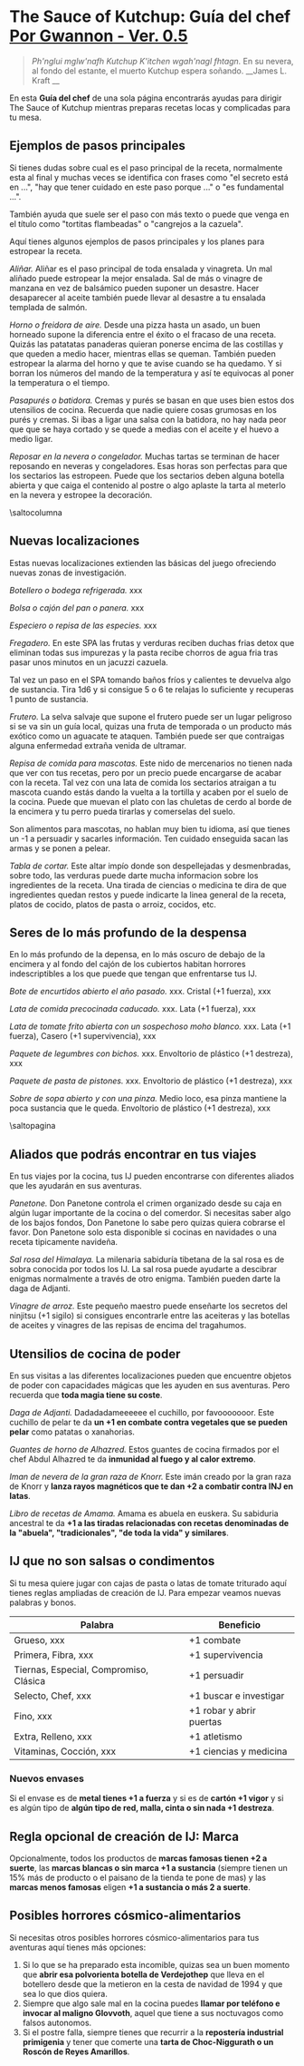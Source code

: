 # The Sauce of Kutchup: Guía del chef [Por Gwannon - Ver. 0.5](https://gwannon.itch.io/the-sauce-of-kutchup) 

> _Ph'nglui mglw'nafh Kutchup K'itchen wgah'nagl fhtagn._ En su nevera, al fondo del estante, el muerto Kutchup espera soñando. __James L. Kraft __

En esta **Guía del chef** de una sola página encontrarás ayudas para dirigir The Sauce of Kutchup mientras preparas recetas locas y complicadas para tu mesa.

## Ejemplos de pasos principales

Si tienes dudas sobre cual es el paso principal de la receta, normalmente esta al final y muchas veces se identifica con frases como "el secreto está en ...", "hay que tener cuidado en este paso porque ..." o "es fundamental ...".

También ayuda que suele ser el paso con más texto o puede que venga en el título como "tortitas flambeadas" o "cangrejos a la cazuela".

Aquí tienes algunos ejemplos de pasos principales y los planes para estropear la receta.

*Aliñar.* Aliñar es el paso principal de toda ensalada y vinagreta. Un mal aliñado puede estropear la mejor ensalada. Sal de más o vinagre de manzana en vez de balsámico pueden suponer un desastre. Hacer desaparecer al aceite también puede llevar al desastre a tu ensalada templada de salmón.

*Horno o freidora de aire.* Desde una pizza hasta un asado, un buen horneado supone la diferencia entre el éxito o el fracaso de una receta. Quizás las patatatas panaderas quieran ponerse encima de las costillas y que queden a medio hacer, mientras ellas se queman. También pueden estropear la alarma del horno y que te avise cuando se ha quedamo. Y si borran los números del mando de la temperatura y así te equivocas al poner la temperatura o el tiempo.

*Pasapurés o batidora.* Cremas y purés se basan en que uses bien estos dos utensilios de cocina. Recuerda que nadie quiere cosas grumosas en los purés y cremas. Si ibas a ligar una salsa con la batidora, no hay nada peor que que se haya cortado y se quede a medias con el aceite y el huevo a medio ligar. 

*Reposar en la nevera o congelador.* Muchas tartas se terminan de hacer reposando en neveras y congeladores. Esas horas son perfectas para que los sectarios las estropeen. Puede que los sectarios deben alguna botella abierta y que caiga el contenido al postre o algo aplaste la tarta al meterlo en la nevera y estropee la decoración.

\saltocolumna

## Nuevas localizaciones

Estas nuevas localizaciones extienden las básicas del juego ofreciendo nuevas zonas de investigación.

*Botellero o bodega refrigerada.* xxx

*Bolsa o cajón del pan o panera.* xxx

*Especiero o repisa de las especies.* xxx

*Fregadero.* En este SPA las frutas y verduras reciben duchas frias detox que eliminan todas sus impurezas y la pasta recibe chorros de agua fria tras pasar unos minutos en un jacuzzi cazuela.

Tal vez un paso en el SPA tomando baños fríos y calientes te devuelva algo de sustancia. Tira 1d6 y si consigue 5 o 6 te relajas lo suficiente y recuperas 1 punto de sustancia.

*Frutero.* La selva salvaje que supone el frutero puede ser un lugar peligroso si se va sin un guía local, quizas una fruta de temporada o un producto más exótico como un aguacate te ataquen. También puede ser que contraigas alguna enfermedad extraña venida de ultramar.

*Repisa de comida para mascotas.* Este nido de mercenarios no tienen nada que ver con tus recetas, pero por un precio puede encargarse de acabar con la receta. Tal vez con una lata de comida los sectarios atraigan a tu mascota cuando estás dando la vuelta a la tortilla y acaben por el suelo de la cocina. Puede que muevan el plato con las chuletas de cerdo al borde de la encimera y tu perro pueda tirarlas y comerselas del suelo.

Son alimentos para mascotas, no hablan muy bien tu idioma, así que tienes un -1 a persuadir y sacarles información. Ten cuidado enseguida sacan las armas y se ponen a pelear.

*Tabla de cortar.* Este altar impío donde son despellejadas y desmenbradas, sobre todo, las verduras puede darte mucha informacion sobre los ingredientes de la receta. Una tirada de ciencias o medicina te dira de que ingredientes quedan restos y puede indicarte la linea general de la receta, platos de cocido, platos de pasta o arroiz, cocidos, etc. 

## Seres de lo más profundo de la despensa

En lo más profundo de la depensa, en lo más oscuro de debajo de la encimera y al fondo del cajón de los cubiertos habitan horrores indescriptibles a los que puede que tengan que enfrentarse tus IJ.

*Bote de encurtidos abierto el año pasado.* xxx. Cristal (+1 fuerza), xxx

*Lata de comida precocinada caducado.* xxx. Lata (+1 fuerza), xxx

*Lata de tomate frito abierta con un sospechoso moho blanco.* xxx. Lata (+1 fuerza), Casero (+1 supervivencia), xxx

*Paquete de legumbres con bichos.* xxx. Envoltorio de plástico (+1 destreza), xxx

*Paquete de pasta de pistones.* xxx. Envoltorio de plástico (+1 destreza), xxx

*Sobre de sopa abierto y con una pinza.* Medio loco, esa pinza mantiene la poca sustancia que le queda. Envoltorio de plástico (+1 destreza), xxx

\saltopagina

## Aliados que podrás encontrar en tus viajes

En tus viajes por la cocina, tus IJ pueden encontrarse con diferentes aliados que les ayudarán en sus aventuras.

*Panetone.* Don Panetone controla el crimen organizado desde su caja en algún lugar importante de la cocina o del comerdor. Si necesitas saber algo de los bajos fondos, Don Panetone lo sabe pero quizas quiera cobrarse el favor. Don Panetone solo esta disponible si cocinas en navidades o una receta tipicamente navideña. 

*Sal rosa del Himalaya.* La milenaria sabiduría tibetana de la sal rosa es de sobra conocida por todos los IJ. La sal rosa puede ayudarte a descibrar enigmas normalmente a través de otro enigma. También pueden darte la daga de Adjanti.

*Vinagre de arroz.* Este pequeño maestro puede enseñarte los secretos del ninjitsu (+1 sigilo) si consigues encontrarle entre las aceiteras y las botellas de aceites y vinagres de las repisas de encima del tragahumos.

## Utensilios de cocina de poder

En sus visitas a las diferentes localizaciones pueden que encuentre objetos de poder con capacidades mágicas que les ayuden en sus aventuras. Pero recuerda que **toda magia tiene su coste**.

*Daga de Adjanti.* Dadadadameeeeee el cuchillo, por favooooooor. Este cuchillo de pelar te da **un +1 en combate contra vegetales que se pueden pelar** como patatas o xanahorias.

*Guantes de horno de Alhazred.* Estos guantes de cocina firmados por el chef Abdul Alhazred te da **inmunidad al fuego y al calor extremo**. 

*Iman de nevera de la gran raza de Knorr.* Este imán creado por la gran raza de Knorr y **lanza rayos magnéticos que te dan +2 a combatir contra INJ en latas**.

*Libro de recetas de Amama.* Amama es abuela en euskera. Su sabiduria ancestral te da **+1 a las tiradas relacionadas con recetas denominadas de la "abuela", "tradicionales", "de toda la vida" y similares**.

## IJ que no son salsas o condimentos

Si tu mesa quiere jugar con cajas de pasta o latas de tomate triturado aquí tienes reglas ampliadas de creación de IJ. Para empezar veamos nuevas palabras y bonos.

|Palabra|Beneficio|
|---|---|
|Grueso, xxx|+1 combate|
|Primera, Fibra, xxx|+1 supervivencia|
|Tiernas, Especial, Compromiso, Clásica|+1 persuadir|
|Selecto, Chef, xxx|+1 buscar e investigar|
|Fino, xxx|+1 robar y abrir puertas|
|Extra, Relleno, xxx|+1 atletismo|
|Vitaminas, Cocción, xxx|+1 ciencias y medicina|

### Nuevos envases

Si el envase es de **metal tienes +1 a fuerza** y si es de **cartón +1 vigor** y si es algún tipo de **algún tipo de red, malla, cinta o sin nada  +1 destreza**.

## Regla opcional de creación de IJ: Marca

Opcionalmente, todos los productos de **marcas famosas tienen +2 a suerte**, las **marcas blancas o sin marca +1 a sustancia** (siempre tienen un 15% más de producto o el paisano de la tienda te pone de mas) y las **marcas menos famosas** eligen **+1 a sustancia o más 2 a suerte**.

## Posibles horrores cósmico-alimentarios

Si necesitas otros posibles horrores cósmico-alimentarios para tus aventuras aquí tienes más opciones:

1. Si lo que se ha preparado esta incomible, quizas sea un buen momento que **abrir esa polvorienta botella de Verdejothep** que lleva en el botellero desde que la metieron en la cesta de navidad de 1994 y que sea lo que dios quiera.
2. Siempre que algo sale mal en la cocina puedes **llamar por teléfono e invocar al maligno Glovvoth**, aquel que tiene a sus noctuvagos como falsos autonomos.
3. Si el postre falla, siempre tienes que recurrir a la **repostería industrial primigenia** y tener que comerte una **tarta de Choc-Niggurath o un Roscón de Reyes Amarillos**.
